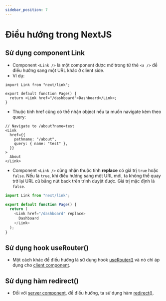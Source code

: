 ```yaml
---
sidebar_position: 7
---
```


# Điều hướng trong NextJS

## Sử dụng component Link

- Component `<Link />` là một component được mở trong từ thẻ `<a />` để điều hướng sang một URL khác ở client side.
- Ví dụ:

```tsx
import Link from "next/link";

export default function Page() {
  return <Link href="/dashboard">Dashboard</Link>;
}
```

- Thuộc tính href cũng có thể nhận object nếu ta muốn navigate kèm theo query:

```tsx
// Navigate to /about?name=test
<Link
  href={{
    pathname: "/about",
    query: { name: "test" },
  }}
>
  About
</Link>
```

- Component `<Link />` cũng nhận thuộc tính **replace** có giá trị `true` hoặc `false`. Nếu là `true`, khi điều hướng sang một URL mới, ta không thể quay trở lại URL cũ bằng nút back trên trình duyệt được. Giá trị mặc định là `false`.

```ts
import Link from "next/link";

export default function Page() {
  return (
    <Link href="/dashboard" replace>
      Dashboard
    </Link>
  );
}
```

## Sử dụng hook useRouter()

- Một cách khác để điều hướng là sử dụng hook [useRouter()](../functions/useRouter) và nó chỉ áp dụng cho [client component](../rendering#client-component).

## Sử dụng hàm redirect()

- Đối với [server component](../rendering#server-component), để điều hướng, ta sử dụng hàm [redirect()](../functions/redirect).

